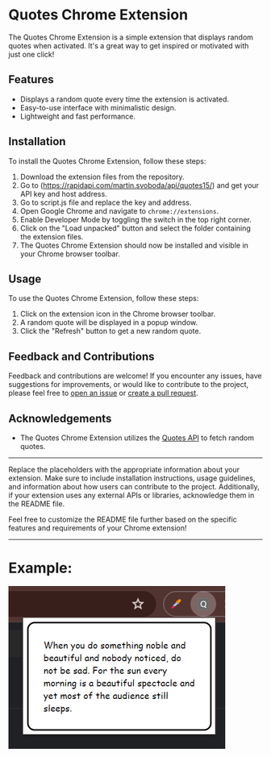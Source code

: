 # Quotes Chrome Extension

The Quotes Chrome Extension is a simple extension that displays random quotes when activated. It's a great way to get inspired or motivated with just one click!

## Features

- Displays a random quote every time the extension is activated.
- Easy-to-use interface with minimalistic design.
- Lightweight and fast performance.

## Installation

To install the Quotes Chrome Extension, follow these steps:

1. Download the extension files from the repository.
2. Go to (https://rapidapi.com/martin.svoboda/api/quotes15/) and get your API key and host address.
3. Go to script.js file and replace the key and address.
4. Open Google Chrome and navigate to `chrome://extensions`.
5. Enable Developer Mode by toggling the switch in the top right corner.
6. Click on the "Load unpacked" button and select the folder containing the extension files.
7. The Quotes Chrome Extension should now be installed and visible in your Chrome browser toolbar.

## Usage

To use the Quotes Chrome Extension, follow these steps:

1. Click on the extension icon in the Chrome browser toolbar.
2. A random quote will be displayed in a popup window.
3. Click the "Refresh" button to get a new random quote.

## Feedback and Contributions

Feedback and contributions are welcome! If you encounter any issues, have suggestions for improvements, or would like to contribute to the project, please feel free to [open an issue](https://github.com/WebDevHarsha/Chrome-Extensions/issues) or [create a pull request](https://github.com/WebDevHarsha/Chrome-Extensions/pulls).


## Acknowledgements

- The Quotes Chrome Extension utilizes the [Quotes API](https://rapidapi.com/hub) to fetch random quotes.

---

Replace the placeholders with the appropriate information about your extension. Make sure to include installation instructions, usage guidelines, and information about how users can contribute to the project. Additionally, if your extension uses any external APIs or libraries, acknowledge them in the README file.

Feel free to customize the README file further based on the specific features and requirements of your Chrome extension!

---

<h1>Example:</h1>

![alt text](image.png)